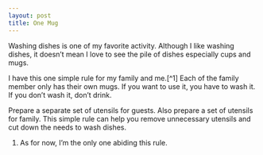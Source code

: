 ```yaml
---
layout: post
title: One Mug
---
```

Washing dishes is one of my favorite activity. Although I like washing dishes, it doesn’t mean I love to see the pile of dishes especially cups and mugs.

I have this one simple rule for my family and me.[^1] Each of the family member only has their own mugs. If you want to use it, you have to wash it. If you don’t wash it, don’t drink.

Prepare a separate set of utensils for guests. Also prepare a set of utensils for family. This simple rule can help you remove unnecessary utensils and cut down the needs to wash dishes.

1.  As for now, I’m the only one abiding this rule.